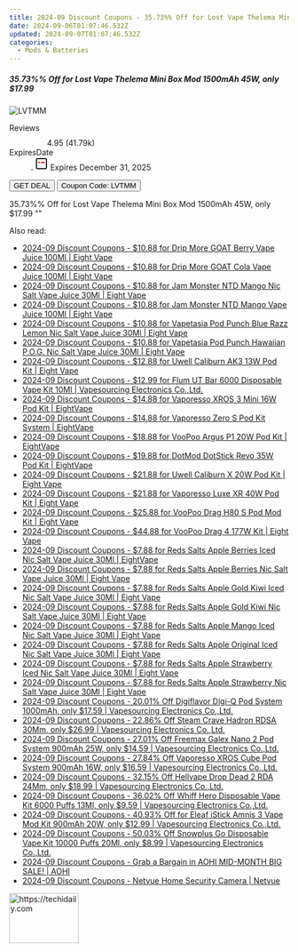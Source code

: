 ```yaml
---
title: 2024-09 Discount Coupons - 35.73%% Off for Lost Vape Thelema Mini Box Mod 1500mAh 45W, only $17.99 | Vapesourcing Electronics Co.,Ltd.
date: 2024-09-06T01:07:46.532Z
updated: 2024-09-07T01:07:46.532Z
categories:
  - Mods & Batteries
---
```



<div class="max-w-4xl mx-auto grid grid-cols-1 lg:max-w-5xl lg:gap-x-20 lg:grid-cols-2">
  <div class="relative p-3 col-start-1 row-start-1 flex flex-col-reverse rounded-lg bg-gradient-to-t from-black/75 via-black/0 sm:bg-none sm:row-start-2 sm:p-0 lg:row-start-1">
    <h5 class="mt-1 text-lg font-semibold text-white sm:text-slate-900 md:text-2xl dark:sm:text-white">35.73%% Off for Lost Vape Thelema Mini Box Mod 1500mAh 45W, only $17.99</h5>
  </div>
  
  <div class="col-start-1 col-end-3 row-start-1 grid gap-4 sm:mb-6 sm:grid-cols-4 lg:col-start-2 lg:row-span-6 lg:row-end-6 lg:mb-0 lg:gap-6">
      <img src="&quot;https://static.shareasale.com/image/90958/deal/000000_16697094946713.png&quot;" onClick="javascript:window.open(decodeURIComponent('%22https%3A%2F%2Fwww.shareasale.com%2Fu.cfm%3Fd%3D978835%26m%3D90958%26u%3D4338022%22'), '_blank');void(0);" alt="LVTMM" class="h-60 w-full rounded-lg object-cover sm:col-span-2 sm:h-52 lg:col-span-full" loading="lazy" />
    
  </div>
  <dl class="row-start-2 mt-4 flex items-center text-xs font-medium sm:row-start-3 sm:mt-1 md:mt-2.5 lg:row-start-2">
    <dt class="sr-only">Reviews</dt>
    <dd class="flex items-center text-indigo-600 dark:text-indigo-400">
      <svg width="24" height="24" fill="none" aria-hidden="true" class="mr-1 stroke-current dark:stroke-indigo-500">
        <path d="m12 5 2 5h5l-4 4 2.103 5L12 16l-5.103 3L9 14l-4-4h5l2-5Z" stroke-width="2" stroke-linecap="round" stroke-linejoin="round" />
      </svg>
      <span>4.95 <span class="font-normal text-slate-400">(41.79k)</span></span>
    </dd>
    <dt class="sr-only">ExpiresDate</dt>
    <dd class="flex items-center">
      <svg width="2" height="2" aria-hidden="true" fill="currentColor" class="mx-3 text-slate-300">
        <circle cx="1" cy="1" r="1" />
      </svg>
      <svg width="24" height="24" viewBox="0 0 24 24" fill="none" stroke="currentColor" stroke-width="2">
        <rect x="3" y="3" width="18" height="18" rx="2" fill="#fff" />
        <path d="M6 10L18 10" stroke="red" stroke-width="2" fill="none" />
        <path d="M10 6L10 18" stroke="#fff" stroke-width="2" fill="none" />
      </svg>
      Expires December 31, 2025    </dd>
  </dl>
  <div class="col-start-1 row-start-3 mt-4 self-center sm:col-start-2 sm:row-span-2 sm:row-start-2 sm:mt-0 lg:col-start-1 lg:row-start-3 lg:row-end-4 lg:mt-6">
    <button type="button" onClick="javascript:window.open(decodeURIComponent('%22https%3A%2F%2Fwww.shareasale.com%2Fu.cfm%3Fd%3D978835%26m%3D90958%26u%3D4338022%22'), '_blank');void(0);" class="rounded-lg bg-red-600 px-3 py-2 text-sm font-medium leading-6 text-white">GET DEAL</button>
    <button type="button" onClick="javascript:window.open(decodeURIComponent('%22https%3A%2F%2Fwww.shareasale.com%2Fu.cfm%3Fd%3D978835%26m%3D90958%26u%3D4338022%22'), '_blank');void(0);" class="border-dashed border-2 border-indigo-600 bg-green-100 text-sm leading-6 font-medium py-2 px-3 rounded-lg">Coupon Code: LVTMM</button>
  </div>
  <p class="col-start-1 mt-4 text-sm leading-6 sm:col-span-2 lg:col-span-1 lg:row-start-4 lg:mt-6 dark:text-slate-400">
    35.73%% Off for Lost Vape Thelema Mini Box Mod 1500mAh 45W, only $17.99 
""  </p>
</div>
<span class="atpl-alsoreadstyle">Also read:</span>
<div><ul>
<li><a href="https://coupons.techidaily.com/coupon-1098865-share-59344-sale/"><u>2024-09 Discount Coupons - $10.88 for Drip More GOAT Berry Vape Juice 100Ml | Eight Vape</u></a></li>
<li><a href="https://coupons.techidaily.com/coupon-1098864-share-59344-sale/"><u>2024-09 Discount Coupons - $10.88 for Drip More GOAT Cola Vape Juice 100Ml | Eight Vape</u></a></li>
<li><a href="https://coupons.techidaily.com/coupon-1098868-share-59344-sale/"><u>2024-09 Discount Coupons - $10.88 for Jam Monster NTD Mango Nic Salt Vape Juice 30Ml | Eight Vape</u></a></li>
<li><a href="https://coupons.techidaily.com/coupon-1098872-share-59344-sale/"><u>2024-09 Discount Coupons - $10.88 for Jam Monster NTD Mango Vape Juice 100Ml | Eight Vape</u></a></li>
<li><a href="https://coupons.techidaily.com/coupon-1098867-share-59344-sale/"><u>2024-09 Discount Coupons - $10.88 for Vapetasia Pod Punch Blue Razz Lemon Nic Salt Vape Juice 30Ml | Eight Vape</u></a></li>
<li><a href="https://coupons.techidaily.com/coupon-1098866-share-59344-sale/"><u>2024-09 Discount Coupons - $10.88 for Vapetasia Pod Punch Hawaiian P.O.G. Nic Salt Vape Juice 30Ml | Eight Vape</u></a></li>
<li><a href="https://coupons.techidaily.com/coupon-1097647-share-59344-sale/"><u>2024-09 Discount Coupons - $12.88 for Uwell Caliburn AK3 13W Pod Kit | Eight Vape</u></a></li>
<li><a href="https://coupons.techidaily.com/coupon-1062742-share-90958-sale/"><u>2024-09 Discount Coupons - $12.99 for Flum UT Bar 6000 Disposable Vape Kit 10Ml | Vapesourcing Electronics Co.,Ltd.</u></a></li>
<li><a href="https://coupons.techidaily.com/coupon-1097648-share-59344-sale/"><u>2024-09 Discount Coupons - $14.88 for Vaporesso XROS 3 Mini 16W Pod Kit | EightVape</u></a></li>
<li><a href="https://coupons.techidaily.com/coupon-1097662-share-59344-sale/"><u>2024-09 Discount Coupons - $14.88 for Vaporesso Zero S Pod Kit System | EightVape</u></a></li>
<li><a href="https://coupons.techidaily.com/coupon-1097645-share-59344-sale/"><u>2024-09 Discount Coupons - $18.88 for VooPoo Argus P1 20W Pod Kit | EightVape</u></a></li>
<li><a href="https://coupons.techidaily.com/coupon-1097682-share-59344-sale/"><u>2024-09 Discount Coupons - $19.88 for DotMod DotStick Revo 35W Pod Kit | EightVape</u></a></li>
<li><a href="https://coupons.techidaily.com/coupon-1097675-share-59344-sale/"><u>2024-09 Discount Coupons - $21.88 for Uwell Caliburn X 20W Pod Kit | Eight Vape</u></a></li>
<li><a href="https://coupons.techidaily.com/coupon-1097651-share-59344-sale/"><u>2024-09 Discount Coupons - $21.88 for Vaporesso Luxe XR 40W Pod Kit | Eight Vape</u></a></li>
<li><a href="https://coupons.techidaily.com/coupon-1097663-share-59344-sale/"><u>2024-09 Discount Coupons - $25.88 for VooPoo Drag H80 S Pod Mod Kit | Eight Vape</u></a></li>
<li><a href="https://coupons.techidaily.com/coupon-1097640-share-59344-sale/"><u>2024-09 Discount Coupons - $44.88 for VooPoo Drag 4 177W Kit | Eight Vape</u></a></li>
<li><a href="https://coupons.techidaily.com/coupon-1099379-share-59344-sale/"><u>2024-09 Discount Coupons - $7.88 for Reds Salts Apple Berries Iced Nic Salt Vape Juice 30Ml | EightVape</u></a></li>
<li><a href="https://coupons.techidaily.com/coupon-1099381-share-59344-sale/"><u>2024-09 Discount Coupons - $7.88 for Reds Salts Apple Berries Nic Salt Vape Juice 30Ml | Eight Vape</u></a></li>
<li><a href="https://coupons.techidaily.com/coupon-1098874-share-59344-sale/"><u>2024-09 Discount Coupons - $7.88 for Reds Salts Apple Gold Kiwi Iced Nic Salt Vape Juice 30Ml | Eight Vape</u></a></li>
<li><a href="https://coupons.techidaily.com/coupon-1098876-share-59344-sale/"><u>2024-09 Discount Coupons - $7.88 for Reds Salts Apple Gold Kiwi Nic Salt Vape Juice 30Ml | Eight Vape</u></a></li>
<li><a href="https://coupons.techidaily.com/coupon-1098877-share-59344-sale/"><u>2024-09 Discount Coupons - $7.88 for Reds Salts Apple Mango Iced Nic Salt Vape Juice 30Ml | Eight Vape</u></a></li>
<li><a href="https://coupons.techidaily.com/coupon-1099383-share-59344-sale/"><u>2024-09 Discount Coupons - $7.88 for Reds Salts Apple Original Iced Nic Salt Vape Juice 30Ml | Eight Vape</u></a></li>
<li><a href="https://coupons.techidaily.com/coupon-1098878-share-59344-sale/"><u>2024-09 Discount Coupons - $7.88 for Reds Salts Apple Strawberry Iced Nic Salt Vape Juice 30Ml | Eight Vape</u></a></li>
<li><a href="https://coupons.techidaily.com/coupon-1099377-share-59344-sale/"><u>2024-09 Discount Coupons - $7.88 for Reds Salts Apple Strawberry Nic Salt Vape Juice 30Ml | Eight Vape</u></a></li>
<li><a href="https://coupons.techidaily.com/coupon-1072019-share-90958-sale/"><u>2024-09 Discount Coupons - 20.01% Off Digiflavor Digi-Q Pod System 1000mAh, only $17.59 | Vapesourcing Electronics Co.,Ltd.</u></a></li>
<li><a href="https://coupons.techidaily.com/coupon-1069385-share-90958-sale/"><u>2024-09 Discount Coupons - 22.86% Off Steam Crave Hadron RDSA 30Mm, only $26.99 | Vapesourcing Electronics Co.,Ltd.</u></a></li>
<li><a href="https://coupons.techidaily.com/coupon-1097873-share-90958-sale/"><u>2024-09 Discount Coupons - 27.01% Off Freemax Galex Nano 2 Pod System 900mAh 25W, only $14.59 | Vapesourcing Electronics Co.,Ltd.</u></a></li>
<li><a href="https://coupons.techidaily.com/coupon-1097872-share-90958-sale/"><u>2024-09 Discount Coupons - 27.84% Off Vaporesso XROS Cube Pod System 900mAh 16W, only $16.59 | Vapesourcing Electronics Co.,Ltd.</u></a></li>
<li><a href="https://coupons.techidaily.com/coupon-1071405-share-90958-sale/"><u>2024-09 Discount Coupons - 32.15% Off Hellvape Drop Dead 2 RDA 24Mm, only $18.99 | Vapesourcing Electronics Co.,Ltd.</u></a></li>
<li><a href="https://coupons.techidaily.com/coupon-1041867-share-90958-sale/"><u>2024-09 Discount Coupons - 36.02% Off Whiff Hero Disposable Vape Kit 6000 Puffs 13Ml, only $9.59 | Vapesourcing Electronics Co.,Ltd.</u></a></li>
<li><a href="https://coupons.techidaily.com/coupon-1006996-share-90958-sale/"><u>2024-09 Discount Coupons - 40.93% Off for Eleaf iStick Amnis 3 Vape Mod Kit 900mAh 20W, only $12.99 | Vapesourcing Electronics Co.,Ltd.</u></a></li>
<li><a href="https://coupons.techidaily.com/coupon-1016033-share-90958-sale/"><u>2024-09 Discount Coupons - 50.03% Off Snowplus Go Disposable Vape Kit 10000 Puffs 20Ml, only $8.99 | Vapesourcing Electronics Co.,Ltd.</u></a></li>
<li><a href="https://coupons.techidaily.com/coupon-1098515-share-127380-sale/"><u>2024-09 Discount Coupons - Grab a Bargain in AOHI MID-MONTH BIG SALE! | AOHI</u></a></li>
<li><a href="https://coupons.techidaily.com/coupon-1097916-share-96416-sale/"><u>2024-09 Discount Coupons - Netvue Home Security Camera | Netvue</u></a></li>
</ul></div>

<ins class="adsbygoogle"
      style="display:block"
      data-ad-client="ca-pub-7571918770474297"
      data-ad-slot="8358498916"
      data-ad-format="auto"
      data-full-width-responsive="true"></ins>
<!-- affiliate ads begin -->
<a href="https://25home.pxf.io/c/5597632/2123468/16836" target="_top" id="2123468">
  <img src="//a.impactradius-go.com/display-ad/16836-2123468" border="0" alt="https://techidaily.com" width="125" height="90"/>
</a>
<img height="0" width="0" src="https://25home.pxf.io/i/5597632/2123468/16836" style="position:absolute;visibility:hidden;" border="0" />
<!-- affiliate ads end -->